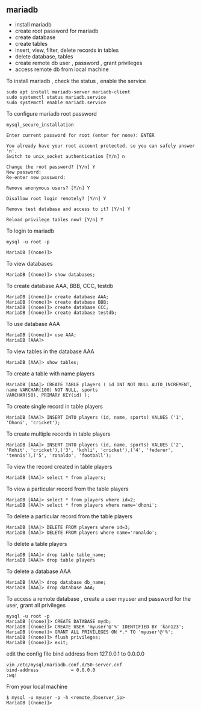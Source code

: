 ## mariadb

- install mariadb
- create root password for mariadb
- create database
- create tables
- insert, view, filter, delete records in tables
- delete database, tables
- create remote db user , password , grant privileges
- access remote db from local machine



To install mariadb , check the status , enable the service
```
sudo apt install mariadb-server mariadb-client
sudo systemctl status mariadb.service
sudo systemctl enable mariadb.service
```
To configure mariadb root password
```
mysql_secure_installation
```
```
Enter current password for root (enter for none): ENTER

You already have your root account protected, so you can safely answer 'n'.
Switch to unix_socket authentication [Y/n] n

Change the root password? [Y/n] Y
New password:
Re-enter new password:

Remove anonymous users? [Y/n] Y

Disallow root login remotely? [Y/n] Y

Remove test database and access to it? [Y/n] Y

Reload privilege tables now? [Y/n] Y
```
To login to mariadb
```
mysql -u root -p
```
```
MariaDB [(none)]>
```
To view databases
```
MariaDB [(none)]> show databases;
```
To create database AAA, BBB, CCC, testdb
```
MariaDB [(none)]> create database AAA;
MariaDB [(none)]> create database BBB;
MariaDB [(none)]> create database CCC;
MariaDB [(none)]> create database testdb;
```
To use database AAA
```
MariaDB [(none)]> use AAA;
MariaDB [AAA]>
```
To view tables in the database AAA
```
MariaDB [AAA]> show tables;
```
To create a table with name players
```
MariaDB [AAA]> CREATE TABLE players ( id INT NOT NULL AUTO_INCREMENT, name VARCHAR(100) NOT NULL, sports
VARCHAR(50), PRIMARY KEY(id) );
```
To create single record in table players
```
MariaDB [AAA]> INSERT INTO players (id, name, sports) VALUES ('1', 'Dhoni', 'cricket');
```
To create multiple records in table players
```
MariaDB [AAA]> INSERT INTO players (id, name, sports) VALUES ('2', 'Rohit', 'cricket'),('3', 'kohli', 'cricket'),('4', 'federer', 'tennis'),('5', 'ronaldo', 'football');
```
To view the record created in table players
```
MariaDB [AAA]> select * from players;
```
To view a particular record from the table players
```
MariaDB [AAA]> select * from players where id=2;
MariaDB [AAA]> select * from players where name='dhoni';
```
To delete a particular record from the table players
```
MariaDB [AAA]> DELETE FROM players where id=3;
MariaDB [AAA]> DELETE FROM players where name='ronaldo';
```
To delete a table players
```
MariaDB [AAA]> drop table table_name;
MariaDB [AAA]> drop table players
```
To delete a database AAA
```
MariaDB [AAA]> drop database db_name;
MariaDB [AAA]> drop database AAA;
```


To access a remote database , create a user myuser and password for the user, grant all privileges
```
mysql -u root -p
MariaDB [(none)]> CREATE DATABASE mydb;
MariaDB [(none)]> CREATE USER 'myuser'@'%' IDENTIFIED BY 'kan123';
MariaDB [(none)]> GRANT ALL PRIVILEGES ON *.* TO 'myuser'@'%';
MariaDB [(none)]> flush privileges;
MariaDB [(none)]> exit;
```
edit the config file bind address from 127.0.0.1 to 0.0.0.0
```
vim /etc/mysql/mariadb.conf.d/50-server.cnf
bind-address            = 0.0.0.0
:wq!
```

From your local machine
```
$ mysql -u myuser -p -h <remote_dbserver_ip>
MariaDB [(none)]>
```







